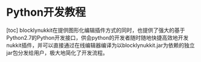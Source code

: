 # Python开发教程
[toc]
blocklynukkit在提供图形化编辑插件方式的同时，也提供了强大的基于Python2.7的Python开发接口，供会python的开发者随时随地快捷高效地开发nukkit插件，并可以直接通过在线编辑器编译为以blocklynukkit.jar为依赖的独立jar包分发给用户，极大地简化了开发流程。